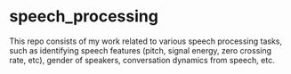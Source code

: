 # speech_processing
This repo consists of my work related to various speech processing tasks, such as identifying speech features (pitch, signal energy, zero crossing rate, etc), gender of speakers, conversation dynamics from speech, etc.
